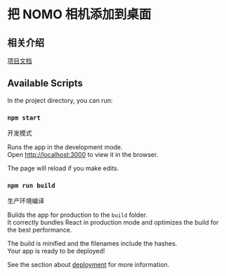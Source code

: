 # 把 NOMO 相机添加到桌面

## 相关介绍

[项目文档](./docs)


## Available Scripts

In the project directory, you can run:

### `npm start`

开发模式

Runs the app in the development mode.<br>
Open [http://localhost:3000](http://localhost:3000) to view it in the browser.

The page will reload if you make edits.<br>


### `npm run build`

生产环境编译

Builds the app for production to the `build` folder.<br>
It correctly bundles React in production mode and optimizes the build for the best performance.

The build is minified and the filenames include the hashes.<br>
Your app is ready to be deployed!

See the section about [deployment](https://facebook.github.io/create-react-app/docs/deployment) for more information.

